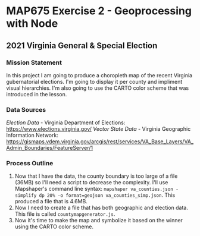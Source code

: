 # MAP675 Exercise 2 - Geoprocessing with Node
## 2021 Virginia General & Special Election

### Mission Statement
In this project I am going to produce a choropleth map of the recent Virginia gubernatorial elections. I'm going to display it per county and impliment visual hierarchies. I'm also going to use the CARTO color scheme that was introduced in the lesson.

### Data Sources
*Election Data* - Virginia Department of Elections: https://www.elections.virginia.gov/
*Vector State Data* - Virginia Geographic Information Network: https://gismaps.vdem.virginia.gov/arcgis/rest/services/VA_Base_Layers/VA_Admin_Boundaries/FeatureServer/1

### Process Outline
1. Now that I have the data, the county boundary is too large of a file (36MB) so I'll need a script to decrease the complexity. I'll use Mapshaper's command line syntax: ```mapshaper va_counties.json -simplify dp 20% -o format=geojson va_counties_simp.json```. This produced a file that is 4.6MB.
2. Now I need to create a file that has both geographic and election data. This file is called ```countymapgenerator.js```.
3. Now it's time to make the map and symbolize it based on the winner using the CARTO color scheme. 